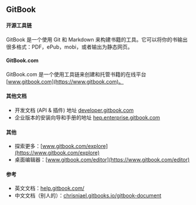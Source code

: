## GitBook

#### 开源工具链
GitBook 是一个使用 Git 和 Markdown 来构建书籍的工具。它可以将你的书输出很多格式：PDF，ePub，mobi，或者输出为静态网页。

#### GitBook.com
GitBook.com 是一个使用工具链来创建和托管书籍的在线平台 [www.gitbook.com](https://www.gitbook.com)。

#### 其他文档
* 开发文档 (API & 插件) 地址 [developer.gitbook.com](developer.gitbook.com)
* 企业版本的安装向导和手册的地址 [hep.enterprise.gitbook.com](hep.enterprise.gitbook.com)

#### 其他
* 探索更多：[www.gitbook.com/explore](https://www.gitbook.com/explore)
* 桌面编辑器：[www.gitbook.com/editor](https://www.gitbook.com/editor)

#### 参考
* 英文文档：[help.gitbook.com/](https://help.gitbook.com/)
* 中文文档（别人的）：[chrisniael.gitbooks.io/gitbook-document](https://chrisniael.gitbooks.io/gitbook-documentation/content/index.html)
